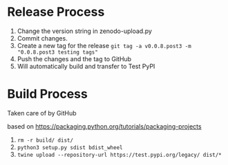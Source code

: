 # Release Process

1. Change the version string in zenodo-upload.py
2. Commit changes.
3. Create a new tag for the release
`git tag -a v0.0.8.post3 -m "0.0.8.post3 testing tags"`
4. Push the changes and the tag to GitHub
5. Will automatically build and transfer to Test PyPI

# Build Process
Taken care of by GitHub

based on https://packaging.python.org/tutorials/packaging-projects

1. `rm -r build/ dist/`
2. `python3 setup.py sdist bdist_wheel`
3. `twine upload --repository-url https://test.pypi.org/legacy/ dist/*`